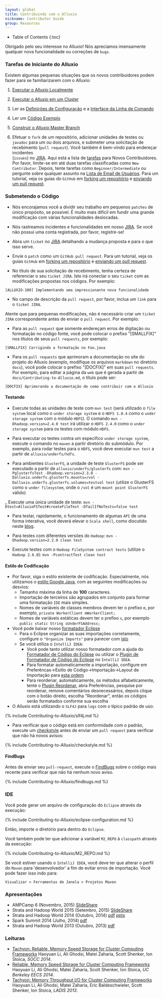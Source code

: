 ```yaml
---
layout: global
title: Contribuindo com o Alluxio
nickname: Contributor Guide
group: Resources
---
```


* Table of Contents
{:toc}

Obrigado pelo seu interesse no Alluxio! Nós apreciamos imensamente qualquer nova funcionalidade 
ou correções de `bugs`.

### Tarefas de Iniciante do Alluxio

Existem algumas pequenas situações que os novos contribuidores podem fazer para se familiarizarem 
com o Alluxio:

1.  [Executar o Alluxio Localmente](Running-Alluxio-Locally.html)

2.  [Executar o Alluxio em um Cluster](Running-Alluxio-on-a-Cluster.html)

3.  Ler as [Definições de Configuração](Configuration-Settings.html) e a [Interface da Linha de Comando](Command-Line-Interface.html)

4.  Ler um 
    [Código Exemplo](https://github.com/alluxio/alluxio/blob/master/examples/src/main/java/alluxio/examples/BasicOperations.java)

5.  [Construir o Alluxio Master Branch](Building-Alluxio-Master-Branch.html)

6.  Efetuar o `fork` de um repositório, adicionar unidades de testes ou `javadoc` para um ou dois arquivos, e submeter uma solicitação de recebimento (`pull request`). Você também é bem-vindo para endereçar incidentes  
    (`issues`) no [JIRA](https://alluxio.atlassian.net/browse/ALLUXIO).
Aqui está a lista de 
[tarefas](https://alluxio.atlassian.net/issues/?jql=project%20%3D%20ALLUXIO%20AND%20labels%20%3D%20NewContributor%20AND%20status%20%3D%20OPEN)
para Novos Contribuidores. Por favor, limite-se em até duas tarefas classificadas como `New Contributor`.
Depois, tente tarefas como `Beginner/Intermediate` ou pergunte sobre qualquer assunto na 
[Lista de Email de Usuários](https://groups.google.com/forum/?fromgroups#!forum/alluxio-users).
Para um tutorial, veja os guias do `GitHub` em 
[forking um repositório](https://help.github.com/articles/fork-a-repo) e
[enviando um pull request](https://help.github.com/articles/using-pull-requests).

### Submetendo o Código

-   Nós encorajamos você a dividir seu trabalho em pequenos `patches` de único propósito, se possível. 
    É muito mais difícil em fundir uma grande modificação com várias funcionalidades deslocadas.

-   Nós rastreamos incidentes e funcionalidades em nosso [JIRA](https://alluxio.atlassian.net/). Se você 
    não possui uma conta registrada, por favor, registre-se!

-   Abra um `ticket` no [JIRA](https://alluxio.atlassian.net/) detalhando a mudança proposta e para 
    o que isso serve.

-   Envie o `patch` como um `GitHub pull request`. Para um tutorial, veja os guias `GitHub` em 
    [forking um repositório](https://help.github.com/articles/fork-a-repo) e 
    [enviando um pull request](https://help.github.com/articles/using-pull-requests).

-   No título de sua solicitação de recebimento, tenha certeza de referenciar o seu `ticket JIRA`. 
    Isto irá conectar o seu `ticket` com as modificações propostas nos códigos. Por exemplo:

~~~~~
[ALLUXIO-100] Implementando uma impressionante nova funcionalidade
~~~~~

-   No campo de descrição da `pull request`, por favor, inclua um `link` para o `ticket JIRA`.


Atente que para pequenas modificações, não é necessário criar um `ticket JIRA` correspondente 
antes de enviar o `pull request`. Por exemplo:

-   Para as `pull request` que somente endereçam erros de digitação ou formatação no código fonte, 
    você pode colocar o prefixo "[SMALLFIX]" nos títulos de seus `pull requests`, por exemplo:

~~~~~
[SMALLFIX] Corrigindo a formatação no Foo.java
~~~~~

-   Para os `pull requests` que aprimoram a documentação no site do projeto do Alluxio (exemplo, 
    modifique os arquivos `markdown` no diretório `docs`), você pode colocar o prefixo "[DOCFIX]" em 
    suas `pull requests`. Por exemplo, para editar a página da `web` que é gerada a partir de 
    `docs/Contributing-to-Alluxio.md`, o título pode ser:

~~~~~
[DOCFIX] Aprimorando a documentação de como contribuir com o Alluxio
~~~~~

#### Testando

-   Execute todas as unidades de teste com ``mvn test`` (será utilizado o `file system` local como o
    `under storage system` e o `HDFS 1.0.4` como o `under storage system` com o módulo `HDFS`). O 
    comando ``mvn -Dhadoop.version=2.4.0 test`` irá utilizar o `HDFS 2.4.0` como o 
    `under storage system` para os testes com módulo `HDFS`.

-   Para executar os testes contra um específico `under storage system`,  execute o comando no 
    `maven` a partir diretório do submódulo. Por exemplo, para rodar testes para o `HDFS`, você
    deve executar ``mvn test`` a partir de ``alluxio/underfs/hdfs``.

-   Para ambientes `GlusterFS`, a unidade de teste `GlusterFS` pode ser executado a partir de 
	``alluxio/underfs/glusterfs`` com: 
	`mvn -PglusterfsTest -Dhadoop.version=2.3.0 -Dalluxio.underfs.glusterfs.mounts=/vol -Dalluxio.underfs.glusterfs.volumes=testvol test` 
	(utilize o GlusterFS como o `under filesystem`, onde o `/vol` é um `mount point GlusterFS` válido)

_   Execute uma única unidade de teste: `mvn -Dtest=AlluxioFSTest#createFileTest -DfailIfNoTests=false test`

-	Para testar, rapidamente, o funcionamento de algumas `API` de uma forma interativa, você deverá 
	elevar o `Scala shell`, como discutido neste [blog](http://scala4fun.tumblr.com/post/84791653967/interactivejavacoding).

-	Para testes com diferentes versões do `Hadoop`: ``mvn -Dhadoop.version=2.2.0 clean test``

-	Execute testes com o `Hadoop FileSystem contract tests` (utilize o `Hadoop 2.6.0`): `mvn -PcontractTest clean test`

#### Estilo de Codificação

-   Por favor, siga o estilo existente de codificação. Especialmente, nós utilizamos o 
	[estilo Google Java](http://google-styleguide.googlecode.com/svn/trunk/javaguide.html),
	com as seguintes modificações ou desvios:
	-  Tamanho máxima da linha de **100** caracteres.
	-  Importação de terceiros são agrupados em conjunto para formar uma formatação `IDE` mais simples.
	-  Nomes de variáveis de classes membros devem ter o prefixo `m`, por exemplo, 
	   `private WorkerClient mWorkerClient;`
	-  Nomes de variáveis estáticas devem ter o prefixo `s`, por exemplo 
	   `public static String sUnderFSAddress;`
-	Você pode baixar nosso [formatador Eclipse](../resources/alluxio-code-formatter-eclipse.xml)
	-  Para o Eclipse organizar as suas importações corretamente, configure o `"Organize Imports"` 
	   para parecer com [isto](../resources/eclipse_imports.png)
	-  Se você utiliza o `IntelliJ IDEA`:
	   - Você pode tanto utilizar nosso formatador com a ajuda do 
	   [Formatador de Código do Eclipse](https://github.com/krasa/EclipseCodeFormatter#instructions)
         ou utilizar o [Plugin de Formatador de Código do Eclipse](http://plugins.jetbrains.com/plugin/6546) 
         no `IntelliJ IDEA`.
       - Para formatar automaticamente a importação, configure em 
         Preferêncas->Esitlo de Código->Importação->Layout de Importação para 
         [esta ordem](../resources/intellij_imports.png)
       - Para reordenar, automaticamente, os métodos alfabeticamente, tente o 
         [Plugin Reordenar](http://plugins.jetbrains.com/plugin/173), abra Preferências, 
         pesquise por reordenar, remove comentários desnecessários, depois clique com o botão direito,
         escolha "Reordenar", então os códigos serão formatados conforme sua escolha
- 	O Alluxio está utilizando o `SLF4J` para `logs` com o típico padrão de uso:

{% include Contributing-to-Alluxio/slf4j.md %}

-  Para verificar que o código está em conformidade com o padrão, execute um 
   [checkstyle](http://checkstyle.sourceforge.net) antes de enviar um `pull request` para verificar 
   que não há novos avisos:

{% include Contributing-to-Alluxio/checkstyle.md %}

#### FindBugs

Antes de enviar seu `pull-request`, execute o 
[FindBugs](http://findbugs.sourceforge.net/) sobre o código mais recente para verificar que não 
há nenhum novo aviso.

{% include Contributing-to-Alluxio/findbugs.md %}

### IDE

Você pode gerar um arquivo de configuração do `Eclipse` através da execução:

{% include Contributing-to-Alluxio/eclipse-configuration.md %}

Então, importe o diretório para dentro do `Eclipse`.

Você também pode ter que adicionar a variável `M2_REPO` à `classpath` através da execução:

{% include Contributing-to-Alluxio/M2_REPO.md %}

Se você estiver usando o `IntelliJ IDEA`, você deve ter que alterar o perfil do `Maven` para
'desenvolvedor' a fim de evitar erros de importação. Você pode fazer isso indo para:

    Visualizar > Ferramentas de Janela > Projetos Maven

### Apresentações

-   AMPCamp 6 (Novembro, 2015)
[SlideShare](http://www.slideshare.net/TachyonNexus/tachyon-presentation-at-ampcamp-6-november-2015)
-   Strata and Hadoop World 2015 (Setembro, 2015)
[SlideShare](http://www.slideshare.net/TachyonNexus/tachyon-an-open-source-memorycentric-distributed-storage-system)
-   Strata and Hadoop World 2014 (Outubro, 2014)
[pdf](http://www.cs.berkeley.edu/~haoyuan/talks/Tachyon_2014-10-16-Strata.pdf)
[pptx](http://www.cs.berkeley.edu/~haoyuan/talks/Tachyon_2014-10-16-Strata.pptx)
-   Spark Summit 2014 (Julho, 2014) [pdf](http://goo.gl/DKrE4M)
-   Strata and Hadoop World 2013 (Outubro, 2013) [pdf](http://goo.gl/AHgz0E)

### Leituras

-   [Tachyon: Reliable, Memory Speed Storage for Cluster Computing Frameworks](http://www.cs.berkeley.edu/~haoyuan/papers/2014_socc_tachyon.pdf)
Haoyuan Li, Ali Ghodsi, Matei Zaharia, Scott Shenker, Ion Stoica, *SOCC 2014*.
-   [Reliable, Memory Speed Storage for Cluster Computing Frameworks](http://www.cs.berkeley.edu/~haoyuan/papers/2014_EECS_tachyon.pdf)
Haoyuan Li, Ali Ghodsi, Matei Zaharia, Scott Shenker, Ion Stoica, *UC Berkeley EECS 2014*.
-   [Tachyon: Memory Throughput I/O for Cluster Computing Frameworks](http://www.cs.berkeley.edu/~haoyuan/papers/2013_ladis_tachyon.pdf)
Haoyuan Li, Ali Ghodsi, Matei Zaharia, Eric Baldeschwieler, Scott Shenker, Ion Stoica, *LADIS 2013*.
